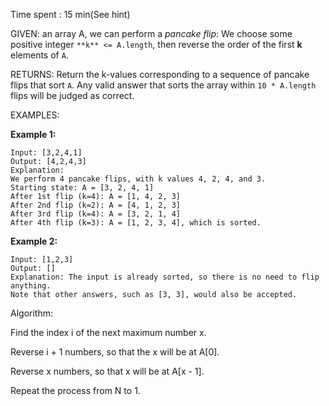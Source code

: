 Time spent :  15 min(See hint)

GIVEN: an array A, we can perform a *pancake flip*: We choose some positive integer `**k** <= A.length`, then reverse the order of the first **k** elements of `A`.

RETURNS: Return the k-values corresponding to a sequence of pancake flips that sort `A`.  Any valid answer that sorts the array within `10 * A.length` flips will be judged as correct.

EXAMPLES:

**Example 1:**

```
Input: [3,2,4,1]
Output: [4,2,4,3]
Explanation: 
We perform 4 pancake flips, with k values 4, 2, 4, and 3.
Starting state: A = [3, 2, 4, 1]
After 1st flip (k=4): A = [1, 4, 2, 3]
After 2nd flip (k=2): A = [4, 1, 2, 3]
After 3rd flip (k=4): A = [3, 2, 1, 4]
After 4th flip (k=3): A = [1, 2, 3, 4], which is sorted. 
```

**Example 2:**

```
Input: [1,2,3]
Output: []
Explanation: The input is already sorted, so there is no need to flip anything.
Note that other answers, such as [3, 3], would also be accepted.
```

Algorithm:

Find the index i of the next maximum number x.

Reverse i + 1 numbers, so that the x will be at A[0].

Reverse x numbers, so that x will be at A[x - 1].

Repeat the process from N to 1.
